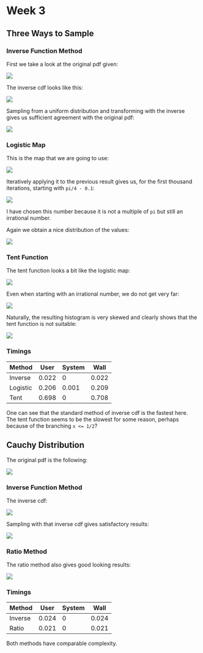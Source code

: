 # Week 3

## Three Ways to Sample

### Inverse Function Method

First we take a look at the original pdf given:

![](plots-1-1.png)

The inverse cdf looks like this:

![](plots-1-2.png)

Sampling from a uniform distribution and transforming with the inverse gives us
sufficient agreement with the original pdf:

![](plots-1-3.png)

### Logistic Map

This is the map that we are going to use:

![](plots-1-4.png)

Iteratively applying it to the previous result gives us, for the first thousand
iterations, starting with `pi/4 - 0.1`:

![](plots-1-5.png)

I have chosen this number because it is not a multiple of `pi` but still an
irrational number.

Again we obtain a nice distribution of the values:

![](plots-1-6.png)

### Tent Function

The tent function looks a bit like the logistic map:

![](plots-1-7.png)

Even when starting with an irrational number, we do not get very far:

![](plots-1-8.png)

Naturally, the resulting histogram is very skewed and clearly shows that the
tent function is not suitable:

![](plots-1-9.png)

### Timings

| Method | User | System | Wall |
| --- | --- | --- | --- |
| Inverse | 0.022 | 0 | 0.022 |
| Logistic | 0.206 | 0.001 | 0.209 |
| Tent | 0.698 | 0 | 0.708 |

One can see that the standard method of inverse cdf is the fastest here. The
tent function seems to be the slowest for some reason, perhaps because of the
branching `x <= 1/2`?

## Cauchy Distribution

The original pdf is the following:

![](plots-2-1.png)

### Inverse Function Method

The inverse cdf:

![](plots-2-2.png)

Sampling with that inverse cdf gives satisfactory results:

![](plots-2-3.png)

### Ratio Method

The ratio method also gives good looking results:

![](plots-2-4.png)

### Timings

| Method | User | System | Wall |
| --- | --- | --- | --- |
| Inverse | 0.024 | 0 | 0.024 |
| Ratio | 0.021 | 0 | 0.021 |

Both methods have comparable complexity.

<!-- vim: set spell tw=79 : -->
